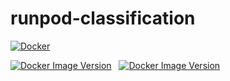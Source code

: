 # runpod-classification

[![Docker](https://img.shields.io/badge/docker-%230db7ed.svg?style=for-the-badge&logo=docker&logoColor=white)](https://hub.docker.com/repository/docker/dalbodeule/runpod-classfication/general)

[![Docker Image Version](https://img.shields.io/docker/v/dalbodeule/runpod-classfication?sort=date&label=cpu)](https://hub.docker.com/repository/docker/dalbodeule/runpod-classfication/tags?name=cpu) &nbsp; [![Docker Image Version](https://img.shields.io/docker/v/dalbodeule/runpod-classfication?sort=date&label=cuda)](https://hub.docker.com/repository/docker/dalbodeule/runpod-classfication/tags?name=cuda)
